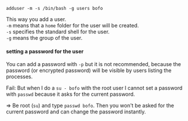 ```
adduser -m -s /bin/bash -g users bofo
```
This way you add a user.\
`-m` means that a `home` folder for the user will be created.\
`-s` specifies the standard shell for the user.\
`-g` means the group of the user.

#### setting a password for the user

You can add a password with `-p` but it is not recommended, because the password (or encrypted password) will be visible by users listing the processes.

Fail: But when I do a `su - bofo` with the root user I cannot set a password with `passwd` because it asks for the current password.

=> Be root (`su`) and type `passwd bofo`. Then you won't be asked for the current password and can change the password instantly.
